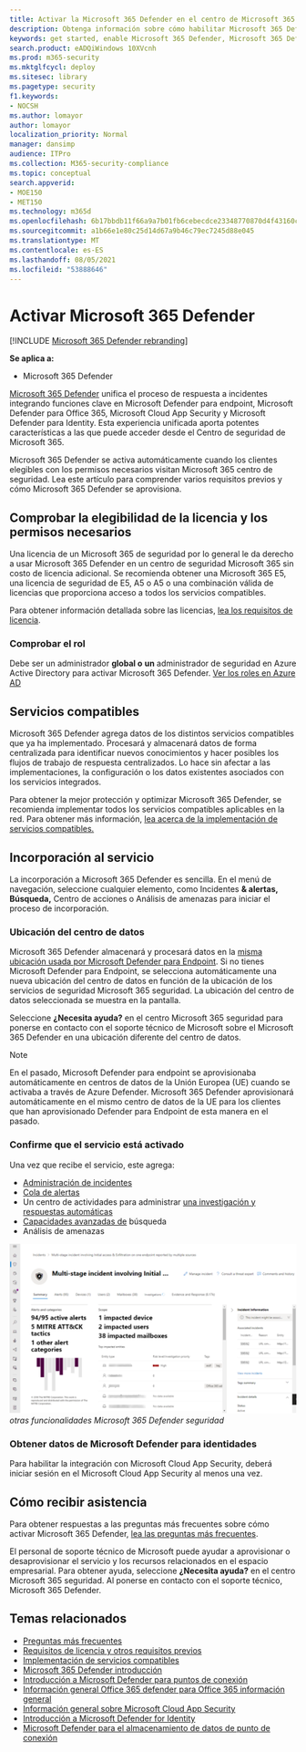 ```yaml
---
title: Activar la Microsoft 365 Defender en el centro de Microsoft 365 seguridad
description: Obtenga información sobre cómo habilitar Microsoft 365 Defender y empezar a integrar la respuesta y el incidente de seguridad.
keywords: get started, enable Microsoft 365 Defender, Microsoft 365 Defender, M365, security, data location, required permissions, license eligibility, settings page
search.product: eADQiWindows 10XVcnh
ms.prod: m365-security
ms.mktglfcycl: deploy
ms.sitesec: library
ms.pagetype: security
f1.keywords:
- NOCSH
ms.author: lomayor
author: lomayor
localization_priority: Normal
manager: dansimp
audience: ITPro
ms.collection: M365-security-compliance
ms.topic: conceptual
search.appverid:
- MOE150
- MET150
ms.technology: m365d
ms.openlocfilehash: 6b17bbdb11f66a9a7b01fb6cebecdce23348770870d4f43160cf5c77a3d5e83a
ms.sourcegitcommit: a1b66e1e80c25d14d67a9b46c79ec7245d88e045
ms.translationtype: MT
ms.contentlocale: es-ES
ms.lasthandoff: 08/05/2021
ms.locfileid: "53888646"
---
```

# <a name="turn-on-microsoft-365-defender"></a>Activar Microsoft 365 Defender

[!INCLUDE [Microsoft 365 Defender rebranding](../includes/microsoft-defender.md)]


**Se aplica a:**
- Microsoft 365 Defender

[Microsoft 365 Defender](microsoft-365-defender.md) unifica el proceso de respuesta a incidentes integrando funciones clave en Microsoft Defender para endpoint, Microsoft Defender para Office 365, Microsoft Cloud App Security y Microsoft Defender para Identity. Esta experiencia unificada aporta potentes características a las que puede acceder desde el Centro de seguridad de Microsoft 365.

Microsoft 365 Defender se activa automáticamente cuando los clientes elegibles con los permisos necesarios visitan Microsoft 365 centro de seguridad. Lea este artículo para comprender varios requisitos previos y cómo Microsoft 365 Defender se aprovisiona.

## <a name="check-license-eligibility-and-required-permissions"></a>Comprobar la elegibilidad de la licencia y los permisos necesarios

Una licencia de un Microsoft 365 de seguridad por lo general le da derecho a usar Microsoft 365 Defender en un centro de seguridad Microsoft 365 sin costo de licencia adicional. Se recomienda obtener una Microsoft 365 E5, una licencia de seguridad de E5, A5 o A5 o una combinación válida de licencias que proporciona acceso a todos los servicios compatibles.

Para obtener información detallada sobre las licencias, [lea los requisitos de licencia](prerequisites.md#licensing-requirements).

### <a name="check-your-role"></a>Comprobar el rol

Debe ser un administrador **global o** **un** administrador de seguridad en Azure Active Directory para activar Microsoft 365 Defender. [Ver los roles en Azure AD](/azure/active-directory/users-groups-roles/directory-manage-roles-portal)

## <a name="supported-services"></a>Servicios compatibles

Microsoft 365 Defender agrega datos de los distintos servicios compatibles que ya ha implementado. Procesará y almacenará datos de forma centralizada para identificar nuevos conocimientos y hacer posibles los flujos de trabajo de respuesta centralizados. Lo hace sin afectar a las implementaciones, la configuración o los datos existentes asociados con los servicios integrados.

Para obtener la mejor protección y optimizar Microsoft 365 Defender, se recomienda implementar todos los servicios compatibles aplicables en la red. Para obtener más información, [lea acerca de la implementación de servicios compatibles.](deploy-supported-services.md)

## <a name="onboard-to-the-service"></a>Incorporación al servicio
La incorporación a Microsoft 365 Defender es sencilla. En el menú de navegación, seleccione cualquier elemento, como Incidentes  **& alertas,** **Búsqueda,** Centro de acciones o Análisis de amenazas para iniciar el proceso de incorporación.  

### <a name="data-center-location"></a>Ubicación del centro de datos

Microsoft 365 Defender almacenará y procesará datos en la [misma ubicación usada por Microsoft Defender para Endpoint](/windows/security/threat-protection/microsoft-defender-atp/data-storage-privacy). Si no tienes Microsoft Defender para Endpoint, se selecciona automáticamente una nueva ubicación del centro de datos en función de la ubicación de los servicios de seguridad Microsoft 365 seguridad. La ubicación del centro de datos seleccionada se muestra en la pantalla.

Seleccione **¿Necesita ayuda?** en el centro Microsoft 365 seguridad para ponerse en contacto con el soporte técnico de Microsoft sobre el Microsoft 365 Defender en una ubicación diferente del centro de datos.

> [!NOTE]
> En el pasado, Microsoft Defender para endpoint se aprovisionaba automáticamente en centros de datos de la Unión Europea (UE) cuando se activaba a través de Azure Defender. Microsoft 365 Defender aprovisionará automáticamente en el mismo centro de datos de la UE para los clientes que han aprovisionado Defender para Endpoint de esta manera en el pasado.

### <a name="confirm-that-the-service-is-on"></a>Confirme que el servicio está activado

Una vez que recibe el servicio, este agrega:

- [Administración de incidentes](incidents-overview.md)
- [Cola de alertas](investigate-alerts.md)
- Un centro de actividades para administrar [una investigación y respuestas automáticas](m365d-autoir.md)
- [Capacidades avanzadas de](advanced-hunting-overview.md) búsqueda
- Análisis de amenazas

![Imagen del Microsoft 365 de navegación del centro de seguridad con Microsoft 365 Defender características Microsoft 365 de seguridad con administración de incidentes y ](../../media/overview-incident.png)
 *otras funcionalidades Microsoft 365 Defender seguridad*

### <a name="getting-microsoft-defender-for-identity-data"></a>Obtener datos de Microsoft Defender para identidades 
Para habilitar la integración con Microsoft Cloud App Security, deberá iniciar sesión en el Microsoft Cloud App Security al menos una vez.

## <a name="get-assistance"></a>Cómo recibir asistencia

Para obtener respuestas a las preguntas más frecuentes sobre cómo activar Microsoft 365 Defender, [lea las preguntas más frecuentes](m365d-enable-faq.md).

El personal de soporte técnico de Microsoft puede ayudar a aprovisionar o desaprovisionar el servicio y los recursos relacionados en el espacio empresarial. Para obtener ayuda, seleccione **¿Necesita ayuda?** en el centro Microsoft 365 seguridad. Al ponerse en contacto con el soporte técnico, Microsoft 365 Defender.

## <a name="related-topics"></a>Temas relacionados

- [Preguntas más frecuentes](m365d-enable-faq.md)
- [Requisitos de licencia y otros requisitos previos](prerequisites.md)
- [Implementación de servicios compatibles](deploy-supported-services.md)
- [Microsoft 365 Defender introducción](microsoft-365-defender.md)
- [Introducción a Microsoft Defender para puntos de conexión](../defender-endpoint/microsoft-defender-endpoint.md)
- [Información general Office 365 defender para Office 365 información general](../office-365-security/defender-for-office-365.md)
- [Información general sobre Microsoft Cloud App Security](/cloud-app-security/what-is-cloud-app-security)
- [Introducción a Microsoft Defender for Identity](/azure-advanced-threat-protection/what-is-atp)
- [Microsoft Defender para el almacenamiento de datos de punto de conexión](../defender-endpoint/data-storage-privacy.md)

